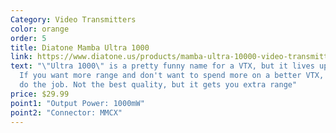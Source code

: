 ```yaml
---
Category: Video Transmitters
color: orange
order: 5
title: Diatone Mamba Ultra 1000
link: https://www.diatone.us/products/mamba-ultra-10000-video-transmitter-m3
text: "\"Ultra 1000\" is a pretty funny name for a VTX, but it lives up to it.
  If you want more range and don't want to spend more on a better VTX, it will
  do the job. Not the best quality, but it gets you extra range"
price: $29.99
point1: "Output Power: 1000mW"
point2: "Connector: MMCX"
---
```

